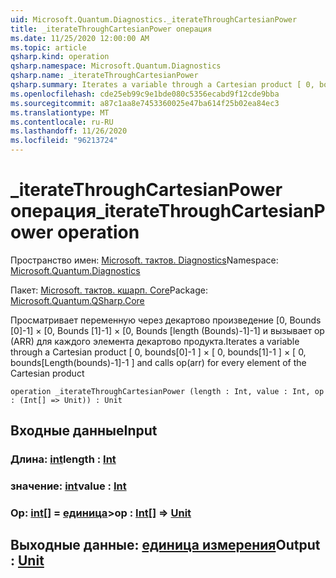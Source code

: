 ```yaml
---
uid: Microsoft.Quantum.Diagnostics._iterateThroughCartesianPower
title: _iterateThroughCartesianPower операция
ms.date: 11/25/2020 12:00:00 AM
ms.topic: article
qsharp.kind: operation
qsharp.namespace: Microsoft.Quantum.Diagnostics
qsharp.name: _iterateThroughCartesianPower
qsharp.summary: Iterates a variable through a Cartesian product [ 0, bounds[0]-1 ] × [ 0, bounds[1]-1 ] × [ 0, bounds[Length(bounds)-1]-1 ] and calls op(arr) for every element of the Cartesian product
ms.openlocfilehash: cde25eb99c9e1bde080c5356ecabd9f12cde9bba
ms.sourcegitcommit: a87c1aa8e7453360025e47ba614f25b02ea84ec3
ms.translationtype: MT
ms.contentlocale: ru-RU
ms.lasthandoff: 11/26/2020
ms.locfileid: "96213724"
---
```

# <a name="_iteratethroughcartesianpower-operation"></a><span data-ttu-id="9fdfc-102">_iterateThroughCartesianPower операция</span><span class="sxs-lookup"><span data-stu-id="9fdfc-102">_iterateThroughCartesianPower operation</span></span>

<span data-ttu-id="9fdfc-103">Пространство имен: [Microsoft. тактов. Diagnostics](xref:Microsoft.Quantum.Diagnostics)</span><span class="sxs-lookup"><span data-stu-id="9fdfc-103">Namespace: [Microsoft.Quantum.Diagnostics](xref:Microsoft.Quantum.Diagnostics)</span></span>

<span data-ttu-id="9fdfc-104">Пакет: [Microsoft. тактов. кшарп. Core](https://nuget.org/packages/Microsoft.Quantum.QSharp.Core)</span><span class="sxs-lookup"><span data-stu-id="9fdfc-104">Package: [Microsoft.Quantum.QSharp.Core](https://nuget.org/packages/Microsoft.Quantum.QSharp.Core)</span></span>


<span data-ttu-id="9fdfc-105">Просматривает переменную через декартово произведение [0, Bounds [0]-1] × [0, Bounds [1]-1] × [0, Bounds [length (Bounds)-1]-1] и вызывает op (ARR) для каждого элемента декартово продукта.</span><span class="sxs-lookup"><span data-stu-id="9fdfc-105">Iterates a variable through a Cartesian product [ 0, bounds[0]-1 ] × [ 0, bounds[1]-1 ] × [ 0, bounds[Length(bounds)-1]-1 ] and calls op(arr) for every element of the Cartesian product</span></span>

```qsharp
operation _iterateThroughCartesianPower (length : Int, value : Int, op : (Int[] => Unit)) : Unit
```


## <a name="input"></a><span data-ttu-id="9fdfc-106">Входные данные</span><span class="sxs-lookup"><span data-stu-id="9fdfc-106">Input</span></span>

### <a name="length--int"></a><span data-ttu-id="9fdfc-107">Длина: [int](xref:microsoft.quantum.lang-ref.int)</span><span class="sxs-lookup"><span data-stu-id="9fdfc-107">length : [Int](xref:microsoft.quantum.lang-ref.int)</span></span>




### <a name="value--int"></a><span data-ttu-id="9fdfc-108">значение: [int](xref:microsoft.quantum.lang-ref.int)</span><span class="sxs-lookup"><span data-stu-id="9fdfc-108">value : [Int](xref:microsoft.quantum.lang-ref.int)</span></span>




### <a name="op--int--unit"></a><span data-ttu-id="9fdfc-109">Op: [int](xref:microsoft.quantum.lang-ref.int)[] = [единица](xref:microsoft.quantum.lang-ref.unit)></span><span class="sxs-lookup"><span data-stu-id="9fdfc-109">op : [Int](xref:microsoft.quantum.lang-ref.int)[] => [Unit](xref:microsoft.quantum.lang-ref.unit)</span></span> 





## <a name="output--unit"></a><span data-ttu-id="9fdfc-110">Выходные данные: [единица измерения](xref:microsoft.quantum.lang-ref.unit)</span><span class="sxs-lookup"><span data-stu-id="9fdfc-110">Output : [Unit](xref:microsoft.quantum.lang-ref.unit)</span></span>

